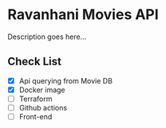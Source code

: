 # Ravanhani Movies API

Description goes here...

## Check List

- [x] Api querying from Movie DB
- [x] Docker image
- [ ] Terraform
- [ ] Github actions
- [ ] Front-end